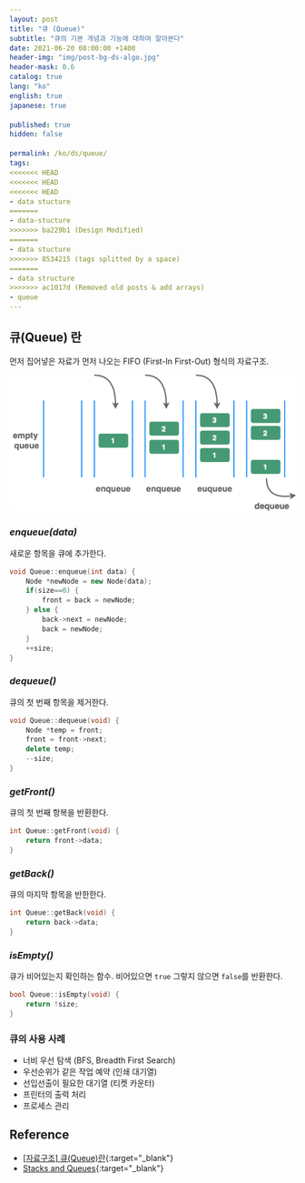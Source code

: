 ```yaml
---
layout: post
title: "큐 (Queue)"
subtitle: "큐의 기본 개념과 기능에 대하여 알아본다"
date: 2021-06-20 08:00:00 +1400
header-img: "img/post-bg-ds-algo.jpg"
header-mask: 0.6
catalog: true
lang: "ko"
english: true
japanese: true

published: true
hidden: false

permalink: /ko/ds/queue/
tags:
<<<<<<< HEAD
<<<<<<< HEAD
<<<<<<< HEAD
- data stucture
=======
- data-stucture
>>>>>>> ba229b1 (Design Modified)
=======
- data stucture
>>>>>>> 8534215 (tags splitted by a space)
=======
- data structure
>>>>>>> ac1017d (Removed old posts & add arrays)
- queue
---
```


## 큐(Queue) 란
먼저 집어넣은 자료가 먼저 나오는 FIFO (First-In First-Out) 형식의 자료구조.

![queue figure](/img/in-post/devouring/week3/queue1.png)

### _enqueue(data)_
새로운 항목을 큐에 추가한다.

```cpp
void Queue::enqueue(int data) {
    Node *newNode = new Node(data);
    if(size==0) {
        front = back = newNode;
    } else {
        back->next = newNode;
        back = newNode;
    }
    ++size;
}
```

### _dequeue()_
큐의 첫 번째 항목을 제거한다.

```cpp
void Queue::dequeue(void) {
    Node *temp = front;
    front = front->next;
    delete temp;
    --size;
}
```

### _getFront()_
큐의 첫 번째 항복을 반환한다.

```cpp
int Queue::getFront(void) {
    return front->data;
}
```

### _getBack()_
큐의 마지막 항목을 반한한다.

```cpp
int Queue::getBack(void) {
    return back->data;
}
```

### _isEmpty()_
큐가 비어있는지 확인하는 함수. 비어있으면 `true` 그렇지 않으면 `false`를 반환한다.
```cpp
bool Queue::isEmpty(void) {
    return !size;
}
```

### 큐의 사용 사례 
- 너비 우선 탐색 (BFS, Breadth First Search)
- 우선순위가 같은 작업 예약 (인쇄 대기열)
- 선입선출이 필요한 대기열 (티켓 카운터)
- 프린터의 출력 처리
- 프로세스 관리

<!-- ### 연습 문제  (Leetcode)
- [933. Number of Recent Calls](https://leetcode.com/problems/number-of-recent-calls/){:target="_blank"}
  
---

#### 933. Number of Recent Calls [🔗](https://leetcode.com/problems/number-of-recent-calls/){:target="_blank"} -->

## Reference
- [[자료구조] 큐(Queue)란](https://gmlwjd9405.github.io/2018/08/02/data-structure-queue.html){:target="_blank"}
- [Stacks and Queues](https://www.andrew.cmu.edu/course/15-121/lectures/Stacks%20and%20Queues/Stacks%20and%20Queues.html){:target="_blank"}
